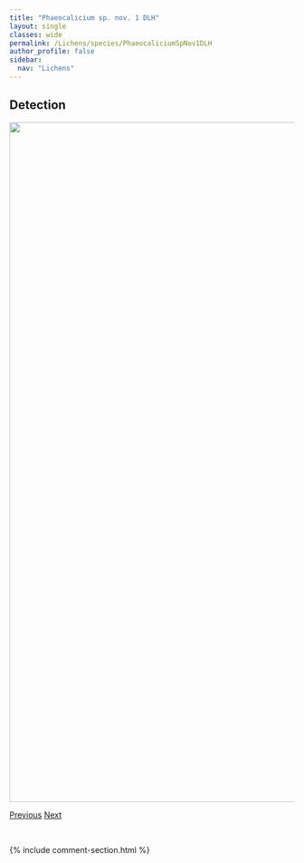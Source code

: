 ```yaml
---
title: "Phaeocalicium sp. nov. 1 DLH"
layout: single
classes: wide
permalink: /Lichens/species/PhaeocaliciumSpNov1DLH
author_profile: false
sidebar:
  nav: "Lichens"
---
```


<h2>Detection</h2>

<a href="https://drive.google.com/uc?export=view&id=1ywVpu8Tlisaq23P_JkhplNeEJhiSaIux">
<img src="https://drive.google.com/uc?export=view&id=1ywVpu8Tlisaq23P_JkhplNeEJhiSaIux" height = "1200" width = "800">
</a>


<a href="/DevelopmentWebsite/Lichens/species/PhaeocaliciumPopulneum" class="pagination--pager" title="Phaeocalicium populneum">Previous</a> <a href="/DevelopmentWebsite/Lichens/species/PhaeocaliciumSpNov2DLH" class="pagination--pager" title="Phaeocalicium sp. nov. 2 DLH">Next</a>

<p>&nbsp;</p>

{% include comment-section.html %}
